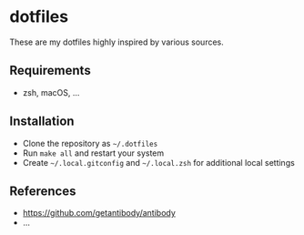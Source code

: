 # dotfiles

These are my dotfiles highly inspired by various sources.

## Requirements

- zsh, macOS, ...

## Installation
- Clone the repository as `~/.dotfiles`
- Run `make all` and restart your system
- Create `~/.local.gitconfig` and `~/.local.zsh` for additional local settings

## References
- https://github.com/getantibody/antibody
- ...
